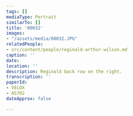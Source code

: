 ```yaml
---
tags: []
mediaType: Portrait
similarTo: []
title: '00032'
images:
- "/assets/media/00032.JPG"
relatedPeople:
- src/content/people/reginald-arthur-wilson.md
caption: ''
date: 
location: ''
description: Reginald back row on the right.
transcription: ''
paperId:
- VELOX
- A5702
dateApprox: false

---
```

